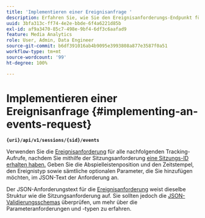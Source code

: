 ```yaml
---
title: 'Implementieren einer Ereignisanfrage '
description: Erfahren Sie, wie Sie den Ereignisanforderungs-Endpunkt für alle nachfolgenden Tracking-Aufrufe verwenden, nachdem Sie eine Sitzungs-ID erhalten haben.
uuid: 3bfa313c-ff74-4e2e-bbde-6f4a6221d85b
exl-id: af9a3470-85c7-498e-9bf4-6df3c6aafad9
feature: Media Analytics
role: User, Admin, Data Engineer
source-git-commit: b6df391016ab4b9095e3993808a877e3587f0a51
workflow-type: tm+mt
source-wordcount: '99'
ht-degree: 100%

---
```


# Implementieren einer Ereignisanfrage {#implementing-an-events-request}

**`{uri}/api/v1/sessions/{sid}/events`**

Verwenden Sie die [Ereignisanforderung](/help/media-collection-api/mc-api-ref/mc-api-events-req.md) für alle nachfolgenden Tracking-Aufrufe, nachdem Sie mithilfe der Sitzungsanforderung [eine Sitzungs-ID erhalten haben.](/help/media-collection-api/mc-api-ref/mc-api-sessions-req.md) Geben Sie die Abspielleistenposition und den Zeitstempel, den Ereignistyp sowie sämtliche optionalen Parameter, die Sie hinzufügen möchten, im JSON-Text der Anforderung an.

Der JSON-Anforderungstext für die [Ereignisanforderung](/help/media-collection-api/mc-api-ref/mc-api-events-req.md) weist dieselbe Struktur wie die Sitzungsanforderung auf. Sie sollten jedoch die [JSON-Validierungsschemas](/help/media-collection-api/mc-api-ref/mc-api-json-validation.md) überprüfen, um mehr über die Parameteranforderungen und -typen zu erfahren.
